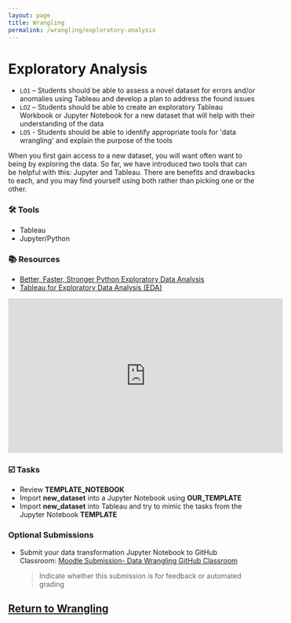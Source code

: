 ```yaml
---
layout: page
title: Wrangling
permalink: /wrangling/exploratory-analysis
---
```


# Exploratory Analysis

- `LO1` – Students should be able to assess a novel dataset for errors and/or anomalies using Tableau and develop a plan to address the found issues
- `LO2` – Students should be able to create an exploratory Tableau Workbook or Jupyter Notebook for a new dataset that will help with their understanding of the data
- `LO5` - Students should be able to identify appropriate tools for 'data wrangling' and explain the purpose of the tools


When you first gain access to a new dataset, you will want often want to being by exploring the data. So far, we have introduced two tools that can be helpful with this: Jupyter and Tableau. There are benefits and drawbacks to each, and you may find yourself using both rather than picking one or the other. 
 
### 🛠 Tools
- Tableau
- Jupyter/Python

### 📚 Resources
- [Better, Faster, Stronger Python Exploratory Data Analysis](https://towardsdatascience.com/better-faster-stronger-python-exploratory-data-analysis-eda-e2a733890a64)
- [Tableau for Exploratory Data Analysis (EDA)](https://towardsdatascience.com/tableau-for-exploratory-data-analysis-eda-c503aa84515a)

<iframe width="560" height="315" src="https://www.youtube.com/embed/5NcbVYhQJvw" title="YouTube video player" frameborder="0" allow="accelerometer; autoplay; clipboard-write; encrypted-media; gyroscope; picture-in-picture" allowfullscreen></iframe>
  
### ☑️ Tasks
- Review **TEMPLATE_NOTEBOOK** 
- Import **new_dataset** into a Jupyter Notebook using **OUR_TEMPLATE**
- Import **new_dataset** into Tableau and try to mimic the tasks from the Jupyter Notebook **TEMPLATE**

### Optional Submissions
- Submit your data transformation Jupyter Notebook to GitHub Classroom: [Moodle Submission- Data Wrangling GitHub Classroom](https://moodle.met.ubc.ca/mod/lti/view.php?id=1460)
  > Indicate whether this submission is for feedback or automated grading

## [Return to Wrangling](https://intro-to-data-and-viz.github.io/wrangling)